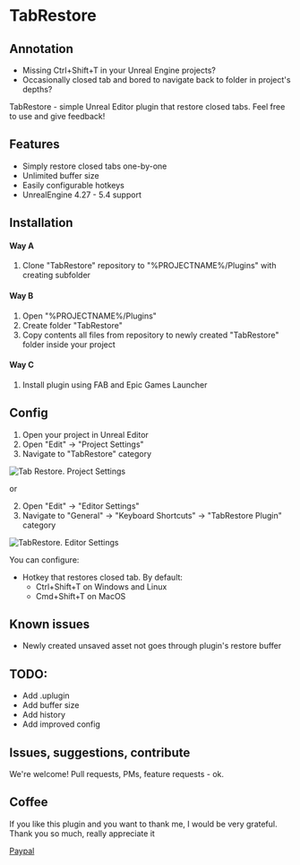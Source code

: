 # TabRestore

## Annotation
- Missing Ctrl+Shift+T in your Unreal Engine projects?
- Occasionally closed tab and bored to navigate back to folder in project's depths?

TabRestore - simple Unreal Editor plugin that restore closed tabs. Feel free to use and give feedback!

## Features
- Simply restore closed tabs one-by-one
- Unlimited buffer size
- Easily configurable hotkeys
- UnrealEngine 4.27 - 5.4 support

## Installation
#### Way A
1. Clone "TabRestore" repository to "%PROJECTNAME%/Plugins" with creating subfolder

#### Way B
1. Open "%PROJECTNAME%/Plugins"
2. Create folder "TabRestore"
3. Copy contents all files from repository to newly created "TabRestore" folder inside your project

#### Way C
1. Install plugin using FAB and Epic Games Launcher


## Config
1. Open your project in Unreal Editor
2. Open "Edit" -> "Project Settings"
3. Navigate to "TabRestore" category

![Tab Restore. Project Settings](https://user-images.githubusercontent.com/3195612/216779990-8bdf8ebc-0a10-4250-8948-0841df6ee4ca.png)

or

2. Open "Edit" -> "Editor Settings"
3. Navigate to "General" -> "Keyboard Shortcuts" -> "TabRestore Plugin" category

![TabRestore. Editor Settings](https://github.com/Theliraan/TabRestore/assets/3195612/c4f48ace-d16e-4c87-9c30-0d25d884ce4e)


You can configure:
- Hotkey that restores closed tab. By default: 
    - Ctrl+Shift+T on Windows and Linux 
    - Cmd+Shift+T on MacOS

## Known issues
- Newly created unsaved asset not goes through plugin's restore buffer

## TODO:
- Add .uplugin
- Add buffer size
- Add history
- Add improved config

## Issues, suggestions, contribute
We're welcome! Pull requests, PMs, feature requests - ok.

## Coffee
If you like this plugin and you want to thank me, I would be very grateful. Thank you so much, really appreciate it

[Paypal](https://paypal.me/TheliraanAccepts)
